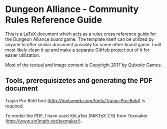# Dungeon Alliance - Community Rules Reference Guide

This is a LaTeX document which acts as a rules cross reference guide for the Dungeon Alliance board game. The template itself can be utilized by anyone to offer similar document possibly for some other board game. I will most likely clean it up and make a separate GitHub project out of it for easier utilization.

Most of the textual and image content is Copyright 2017 by Quixotic Games.

## Tools, prerequisizetes and generating the PDF document

Trajan Pro Bold font (http://fontsgeek.com/fonts/Trajan-Pro-Bold) is required.

To render the PDF, I have used XeLaTex (MiKTeX 2.9) from Texmaker (http://www.xm1math.net/texmaker/).

